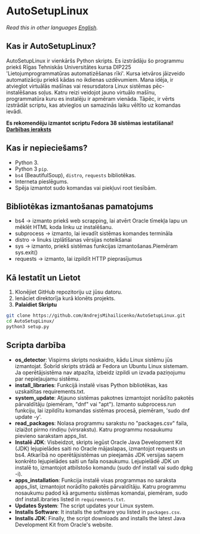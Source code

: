 # AutoSetupLinux
*Read this in other languages [English](README.en.md).*

## Kas ir AutoSetupLinux?
AutoSetupLinux ir vienkāršs Python skripts. Es izstrādāju šo programmu priekš Rīgas Tehniskās Universitātes kursa DIP225 'Lietojumprogrammatūras automatizēšanas rīki'. Kursa ietvāros jāizveido automatizāciju priekš kādas no ikdienas uzdēvumiem. Mana idēja, ir atvieglot virtuālās mašīnas vai resursdatora Linux sistēmas pēc-instalēšanas soļus. Katru reizi veidojot jauno virtuālo mašīnu, programmatūra kuru es instalēju ir apmēram vienāda. Tāpēc, ir vērts izstrādāt scriptu, kas atvieglos un samazinās laiku vēltīto uz komandas ievādi.<br>

**Es rekomendēju izmantot scriptu Fedora 38 sistēmas iestatīšanai!**<br>
[**Darbības ieraksts**](https://youtu.be/o0E2nqz1uCs)

## Kas ir nepieciešams?
- Python 3.
- Python 3 `pip`.
- `bs4` (BeautifulSoup), `distro`, `requests` bibliotēkas.
- Interneta pieslēgums.
- Spēja izmantot sudo komandas vai piekļuvi root tiesībām.

## Bibliotēkas izmantošanas pamatojums
- bs4 -> izmanto priekš web scrapping, lai atvērt Oracle tīmekļa lapu un mēklēt HTML koda linku uz instalēšanu.
- subprocess -> izmanto, lai ievadīt sistēmas komandes termināla
- distro -> linuks izplātīšanas vērsijas noteikšanai
- sys -> izmanto, priekš sistēmas funkcijas izmantošanas.Piemēram sys.exit()
- requests -> izmanto, lai izpildīt HTTP pieprasījumus

## Kā Iestatīt un Lietot
1. Klonējiet GitHub repozitoriju uz jūsu datoru.
2. Ienāciet direktorīja kurā klonēts projekts.
2. **Palaidiet Skriptu**

```bash
git clone https://github.com/AndrejsMihailicenko/AutoSetupLinux.git
cd AutoSetupLinux/
python3 setup.py
```
## Scripta darbība
- **os_detector**: Vispirms skripts noskaidro, kādu Linux sistēmu jūs izmantojat. Šobrīd skripts strādā ar Fedora un Ubuntu Linux sistemam. Ja operētājsistēma nav atpazīta, izbeidz izpildi un izvada paziņojumu par nepieļaujamu sistēmu.
- **install_libraries**: Funkcijā instalē visas Python bibliotēkas, kas uzskaitītas requirements.txt.
- **system_update**: Atjauno sistēmas pakotnes izmantojot norādīto pakotēs pārvaldītāju (piemēram, "dnf" vai "apt").
Izmanto subprocess.run funkciju, lai izpildītu komandas sistēmas procesā, piemēram, 'sudo dnf update -y'.
- **read_packages**: Nolasa programmu sarakstu no "packages.csv" faila, izlaižot pirmo rindiņu (virsrakstu).
Katru programmu nosaukumu pievieno sarakstam apps_list.
- **Instalē JDK**: Visbeidzot, skripts iegūst Oracle Java Development Kit (JDK) lejupielādes saiti no Oracle mājaslapas, izmantojot requests un bs4.
Atkarībā no operētājsistēmas un pieejamās JDK versijas saņem konkrēto lejupielādes saiti un faila nosaukumu.
Lejupielādē JDK un instalē to, izmantojot atbilstošo komandu (sudo dnf install vai sudo dpkg -i).
- **apps_installation**: Funkcija instalē visas programmas no saraksta apps_list, izmantojot norādīto pakotēs pārvaldītāju.
Katru programmu nosaukumu padod kā argumentu sistēmas komandai, piemēram, sudo dnf install.ibraries listed in `requirements.txt`.
- **Updates System**: The script updates your Linux system.
- **Installs Software**: It installs the software you listed in `packages.csv`.
- **Installs JDK**: Finally, the script downloads and installs the latest Java Development Kit from Oracle's website.
